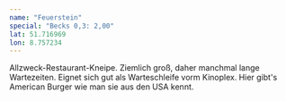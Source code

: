 ```yaml
---
name: "Feuerstein"
special: "Becks 0,3: 2,00"
lat: 51.716969
lon: 8.757234
---
```

Allzweck-Restaurant-Kneipe. Ziemlich groß, daher manchmal lange Wartezeiten. Eignet sich gut als Warteschleife vorm Kinoplex. Hier gibt's American Burger wie man sie aus den USA kennt.

